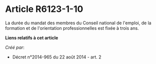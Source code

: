 # Article R6123-1-10

La durée du mandat des membres du Conseil national de l'emploi, de la formation et de l'orientation professionnelles est
fixée à trois ans.

**Liens relatifs à cet article**

_Créé par_:

  - Décret n°2014-965 du 22 août 2014 - art. 2
